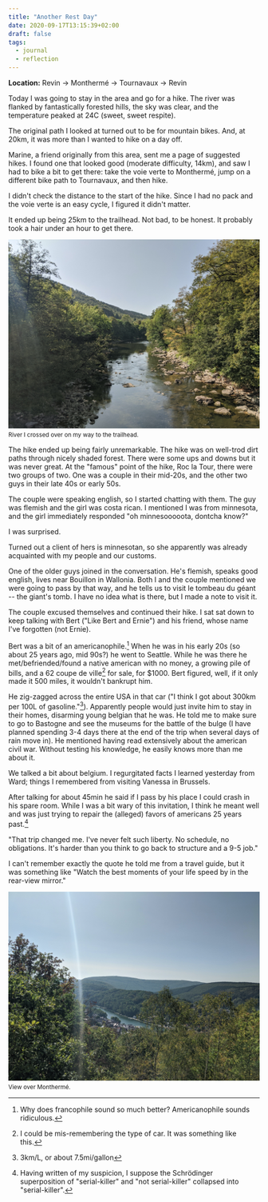 ```yaml
---
title: "Another Rest Day"
date: 2020-09-17T13:15:39+02:00
draft: false
tags:
  - journal
  - reflection
---
```


**Location:** Revin -> Monthermé -> Tournavaux -> Revin

Today I was going to stay in the area and go for a hike. The river was flanked
by fantastically forested hills, the sky was clear, and the temperature peaked
at 24C (sweet, sweet respite).

The original path I looked at turned out to be for mountain bikes. And, at
20km, it was more than I wanted to hike on a day off.

Marine, a friend originally from this area, sent me a page of suggested hikes.
I found one that looked good (moderate difficulty, 14km), and saw I had to bike
a bit to get there: take the voie verte to Monthermé, jump on a different bike
path to Tournavaux, and then hike.

I didn't check the distance to the start of the hike. Since I had no pack and
the voie verte is an easy cycle, I figured it didn't matter.

It ended up being 25km to the trailhead. Not bad, to be honest. It probably
took a hair under an hour to get there.

<img style="max-width: 100%; width: auto; height: auto;" loading="lazy" src="/images/tournavaux_river.jpg" alt="view over river near tournavaux">
<figcaption><small>River I crossed over on my way to the trailhead.</small></figcaption>

The hike ended up being fairly unremarkable. The hike was on well-trod dirt
paths through nicely shaded forest. There were some ups and downs but it was
never great. At the "famous" point of the hike, Roc la Tour, there were two
groups of two. One was a couple in their mid-20s, and the other two guys in
their late 40s or early 50s.

The couple were speaking english, so I started chatting with them. The guy was
flemish and the girl was costa rican. I mentioned I was from minnesota, and the
girl immediately responded "oh minnesooooota, dontcha know?"

I was surprised.

Turned out a client of hers is minnesotan, so she apparently was already
acquainted with my people and our customs.

One of the older guys joined in the conversation. He's flemish, speaks good
english, lives near Bouillon in Wallonia. Both I and the couple mentioned we
were going to pass by that way, and he tells us to visit le tombeau du géant --
the giant's tomb. I have no idea what is there, but I made a note to visit it.

The couple excused themselves and continued their hike. I sat sat down to keep
talking with Bert ("Like Bert and Ernie") and his friend, whose name I've
forgotten (not Ernie).

Bert was a bit of an americanophile.[^1] When he was in his early 20s (so about
25 years ago, mid 90s?) he went to Seattle. While he was there he
met/befriended/found a native american with no money, a growing pile of bills,
and a 62 coupe de ville[^2] for sale, for $1000. Bert figured, well, if it only
made it 500 miles, it wouldn't bankrupt him.

He zig-zagged across the entire USA in that car ("I think I got about 300km per
100L of gasoline."[^3]). Apparently people would just invite him to stay in
their homes, disarming young belgian that he was. He told me to make sure to go
to Bastogne and see the museums for the battle of the bulge (I have planned
spending 3-4 days there at the end of the trip when several days of rain move
in). He mentioned having read extensively about the american civil war. Without
testing his knowledge, he easily knows more than me about it.

We talked a bit about belgium. I regurgitated facts I learned yesterday from
Ward; things I remembered from visiting Vanessa in Brussels.

After talking for about 45min he said if I pass by his place I could crash in
his spare room. While I was a bit wary of this invitation, I think he meant
well and was just trying to repair the (alleged) favors of americans 25 years
past.[^4]

"That trip changed me. I've never felt such liberty. No schedule, no
obligations. It's harder than you think to go back to structure and a 9-5 job."

I can't remember exactly the quote he told me from a travel guide, but it was
something like "Watch the best moments of your life speed by in the rear-view
mirror."

<img style="max-width: 100%; width: auto; height: auto;" loading="lazy" src="/images/montherme_scenery.jpg" alt="view over montherme while hiking">
<figcaption><small>View over Monthermé.</small></figcaption>

[^1]: Why does francophile sound so much better? Americanophile sounds
  ridiculous.
[^2]: I could be mis-remembering the type of car. It was something like this.
[^3]: 3km/L, or about 7.5mi/gallon
[^4]: Having written of my suspicion, I suppose the Schrödinger superposition
  of "serial-killer" and "not serial-killer" collapsed into "serial-killer".
